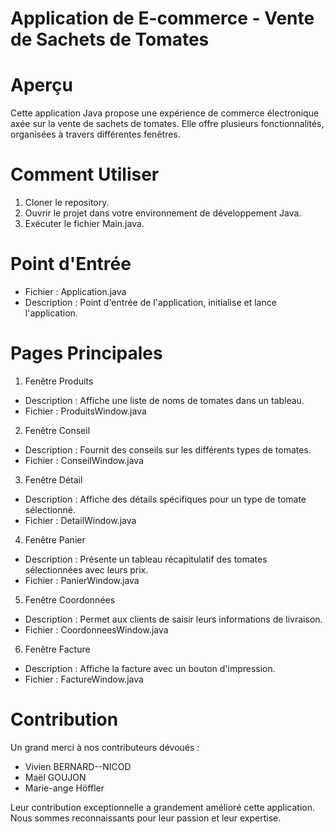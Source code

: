 # Application de E-commerce - Vente de Sachets de Tomates

# Aperçu
Cette application Java propose une expérience de commerce électronique axée sur la vente de sachets de tomates. Elle offre plusieurs fonctionnalités, organisées à travers différentes fenêtres.

# Comment Utiliser
1. Cloner le repository.
2. Ouvrir le projet dans votre environnement de développement Java.
3. Exécuter le fichier Main.java.

# Point d'Entrée
- Fichier : Application.java
- Description : Point d'entrée de l'application, initialise et lance l'application.

# Pages Principales
1. Fenêtre Produits
- Description : Affiche une liste de noms de tomates dans un tableau.
- Fichier : ProduitsWindow.java
2. Fenêtre Conseil
- Description : Fournit des conseils sur les différents types de tomates.
- Fichier : ConseilWindow.java
3. Fenêtre Détail
- Description : Affiche des détails spécifiques pour un type de tomate sélectionné.
- Fichier : DetailWindow.java
4. Fenêtre Panier
- Description : Présente un tableau récapitulatif des tomates sélectionnées avec leurs prix.
- Fichier : PanierWindow.java
5. Fenêtre Coordonnées
- Description : Permet aux clients de saisir leurs informations de livraison.
- Fichier : CoordonneesWindow.java
6. Fenêtre Facture
- Description : Affiche la facture avec un bouton d'impression.
- Fichier : FactureWindow.java

# Contribution
Un grand merci à nos contributeurs dévoués :

- Vivien BERNARD--NICOD
- Maël GOUJON
- Marie-ange Höffler

Leur contribution exceptionnelle a grandement amélioré cette application. Nous sommes reconnaissants pour leur passion et leur expertise.
